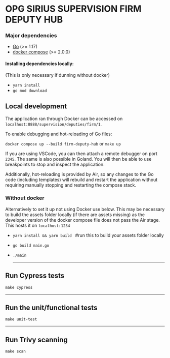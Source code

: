 # OPG SIRIUS SUPERVISION FIRM DEPUTY HUB

### Major dependencies

-   [Go](https://golang.org/) (>= 1.17)
-   [docker compose](https://docs.docker.com/compose/install/) (>= 2.0.0)

#### Installing dependencies locally:
(This is only necessary if dunning without docker)
-   `yarn install`
-   `go mod download`

## Local development

The application ran through Docker can be accessed on `localhost:8888/supervision/deputies/firm/1`.

To enable debugging and hot-reloading of Go files:

`docker compose up --build firm-deputy-hub` or `make up`

If you are using VSCode, you can then attach a remote debugger on port `2345`. The same is also possible in Goland.
You will then be able to use breakpoints to stop and inspect the application.

Additionally, hot-reloading is provided by Air, so any changes to the Go code (including templates)
will rebuild and restart the application without requiring manually stopping and restarting the compose stack.

### Without docker

Alternatively to set it up not using Docker use below. This may be necessary to build the assets folder locally (if
there are assets missing) as the developer version of the docker compose file does not pass the Air stage. This hosts it on `localhost:1234`

-   `yarn install && yarn build ` #run this to build your assets folder locally
-   `go build main.go `
-   `./main `

    ***

## Run Cypress tests

`make cypress`

---

## Run the unit/functional tests

`make unit-test`

-------------------------------------------------------------------
## Run Trivy scanning

`make scan`
